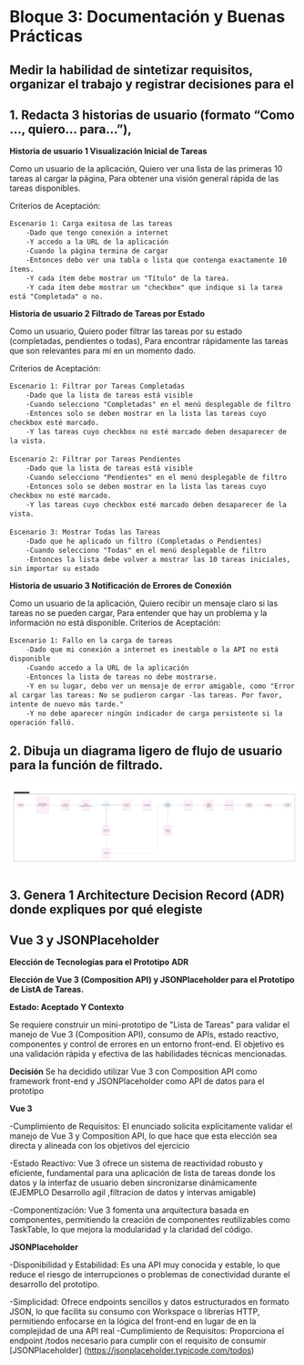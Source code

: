 # Bloque 3: Documentación y Buenas Prácticas

## Medir la habilidad de sintetizar requisitos, organizar el trabajo y registrar decisiones para el

## 1. Redacta 3 historias de usuario (formato “Como <rol>..., quiero... para...”),

**Historia de usuario 1 Visualización Inicial de Tareas**

Como un usuario de la aplicación, 
Quiero ver una lista de las primeras 10 tareas al cargar la página,
Para obtener una visión general rápida de las tareas disponibles.

Criterios de Aceptación:

    Escenario 1: Carga exitosa de las tareas
        -Dado que tengo conexión a internet
        -Y accedo a la URL de la aplicación
        -Cuando la página termina de cargar
        -Entonces debo ver una tabla o lista que contenga exactamente 10 ítems.
        -Y cada ítem debe mostrar un "Título" de la tarea.
        -Y cada ítem debe mostrar un "checkbox" que indique si la tarea está "Completada" o no.


**Historia de usuario 2 Filtrado de Tareas por Estado**

Como un usuario,
Quiero poder filtrar las tareas por su estado (completadas, pendientes o todas),
Para encontrar rápidamente las tareas que son relevantes para mí en un momento dado.

Criterios de Aceptación:

    Escenario 1: Filtrar por Tareas Completadas
        -Dado que la lista de tareas está visible
        -Cuando selecciono "Completadas" en el menú desplegable de filtro
        -Entonces solo se deben mostrar en la lista las tareas cuyo checkbox esté marcado.
        -Y las tareas cuyo checkbox no esté marcado deben desaparecer de la vista.

    Escenario 2: Filtrar por Tareas Pendientes
        -Dado que la lista de tareas está visible
        -Cuando selecciono "Pendientes" en el menú desplegable de filtro
        -Entonces solo se deben mostrar en la lista las tareas cuyo checkbox no esté marcado.
        -Y las tareas cuyo checkbox esté marcado deben desaparecer de la vista.

    Escenario 3: Mostrar Todas las Tareas
        -Dado que he aplicado un filtro (Completadas o Pendientes)
        -Cuando selecciono "Todas" en el menú desplegable de filtro
        -Entonces la lista debe volver a mostrar las 10 tareas iniciales, sin importar su estado



**Historia de usuario 3  Notificación de Errores de Conexión**

Como un usuario de la aplicación,
Quiero recibir un mensaje claro si las tareas no se pueden cargar,
Para entender que hay un problema y la información no está disponible.
Criterios de Aceptación:

    Escenario 1: Fallo en la carga de tareas
        -Dado que mi conexión a internet es inestable o la API no está disponible
        -Cuando accedo a la URL de la aplicación
        -Entonces la lista de tareas no debe mostrarse.
        -Y en su lugar, debo ver un mensaje de error amigable, como "Error al cargar las tareas: No se pudieron cargar -las tareas. Por favor, intente de nuevo más tarde."
        -Y no debe aparecer ningún indicador de carga persistente si la operación falló.





## 2. Dibuja un diagrama ligero de flujo de usuario para la función de filtrado. 

![DIAGRAMA DE FLUJO ](IMAGENES/Diagrama_Flujo.jpeg)


## 3. Genera 1 Architecture Decision Record (ADR) donde expliques por qué elegiste
## Vue 3 y JSONPlaceholder 

**Elección de Tecnologías para el Prototipo**
**ADR**

**Elección de Vue 3 (Composition API) y JSONPlaceholder para el Prototipo de ListA de Tareas.**


**Estado: Aceptado Y Contexto**

Se requiere construir un mini-prototipo de "Lista de Tareas" para validar el manejo de Vue 3 (Composition API), consumo de APIs, estado reactivo, componentes y control de errores en un entorno front-end. El objetivo es una validación rápida y efectiva de las habilidades técnicas mencionadas.

**Decisión**
Se ha decidido utilizar Vue 3 con Composition API como framework front-end y JSONPlaceholder como API de datos para el prototipo



**Vue 3**

-Cumplimiento de Requisitos: 
        El enunciado solicita explícitamente validar el manejo de Vue 3 y Composition API, lo que hace que esta elección sea directa y alineada con los objetivos del ejercicio

-Estado Reactivo:
         Vue 3 ofrece un sistema de reactividad robusto y eficiente,    fundamental para una aplicación de lista de tareas donde los datos y la interfaz de usuario deben sincronizarse dinámicamente
         (EJEMPLO  Desarrollo agil ,filtracion de datos y intervas amigable)

-Componentización: 
         Vue 3 fomenta una arquitectura basada en componentes, permitiendo la creación de componentes reutilizables como TaskTable, lo que mejora la modularidad y la claridad del código.

**JSONPlaceholder**

-Disponibilidad y Estabilidad:
         Es una API muy conocida y estable, lo que reduce el riesgo de interrupciones o problemas de conectividad durante el desarrollo del prototipo.

-Simplicidad:
          Ofrece endpoints sencillos y datos estructurados en formato JSON, lo que facilita su consumo con Workspace o librerías HTTP, permitiendo enfocarse en la lógica del front-end en lugar de en la complejidad de una API real
-Cumplimiento de Requisitos:
         Proporciona el endpoint /todos necesario para cumplir con el requisito  de consumir [JSONPlaceholder] (https://jsonplaceholder.typicode.com/todos)


